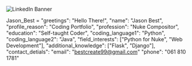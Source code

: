 ![LinkedIn Banner](https://github.com/Trelium99/Trelium99/assets/154448108/ffb8190a-545a-4787-8afa-fa1650a2836f)

Jason_Best = 
    "greetings": "Hello There!",
    "name": "Jason Best",
    "profile_reason": "Coding Portfolio",
    "profession": "Nuke Compositor",
    "education": "Self-taught Coder",
    "coding_language1": "Python",
    "coding_language2": "Java",
    "field_interests": ["Python for Nuke", "Web Development"],
    "additional_knowledge": ["Flask", "Django"],
    "contact_detials": "email": "bestcreate99@gmail.com" 
                        "phone": "061 810 1781"
